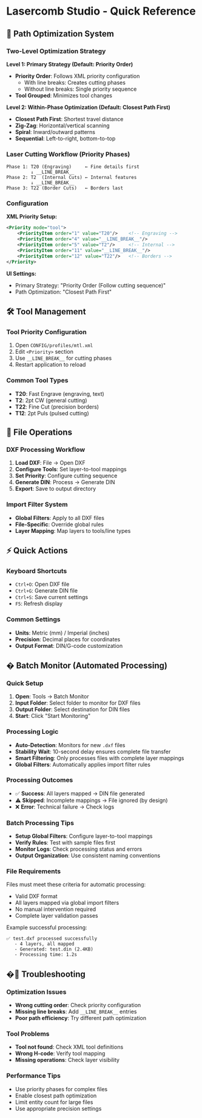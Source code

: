# Lasercomb Studio - Quick Reference

## 🎯 Path Optimization System

### Two-Level Optimization Strategy

**Level 1: Primary Strategy (Default: Priority Order)**
- **Priority Order**: Follows XML priority configuration
  - With line breaks: Creates cutting phases
  - Without line breaks: Single priority sequence
- **Tool Grouped**: Minimizes tool changes

**Level 2: Within-Phase Optimization (Default: Closest Path First)**
- **Closest Path First**: Shortest travel distance
- **Zig-Zag**: Horizontal/vertical scanning
- **Spiral**: Inward/outward patterns
- **Sequential**: Left-to-right, bottom-to-top

### Laser Cutting Workflow (Priority Phases)

```
Phase 1: T20 (Engraving)     ← Fine details first
         ↓ __LINE_BREAK__
Phase 2: T2  (Internal Cuts) ← Internal features
         ↓ __LINE_BREAK__  
Phase 3: T22 (Border Cuts)   ← Borders last
```

### Configuration

**XML Priority Setup:**
```xml
<Priority mode="tool">
    <PriorityItem order="1" value="T20"/>    <!-- Engraving -->
    <PriorityItem order="4" value="__LINE_BREAK__"/>
    <PriorityItem order="5" value="T2"/>     <!-- Internal -->
    <PriorityItem order="11" value="__LINE_BREAK__"/>
    <PriorityItem order="12" value="T22"/>   <!-- Borders -->
</Priority>
```

**UI Settings:**
- Primary Strategy: "Priority Order (Follow cutting sequence)"
- Path Optimization: "Closest Path First"

## 🛠️ Tool Management

### Tool Priority Configuration
1. Open `CONFIG/profiles/mtl.xml`
2. Edit `<Priority>` section
3. Use `__LINE_BREAK__` for cutting phases
4. Restart application to reload

### Common Tool Types
- **T20**: Fast Engrave (engraving, text)
- **T2**: 2pt CW (general cutting)
- **T22**: Fine Cut (precision borders)
- **T12**: 2pt Puls (pulsed cutting)

## 📁 File Operations

### DXF Processing Workflow
1. **Load DXF**: File → Open DXF
2. **Configure Tools**: Set layer-to-tool mappings
3. **Set Priority**: Configure cutting sequence
4. **Generate DIN**: Process → Generate DIN
5. **Export**: Save to output directory

### Import Filter System
- **Global Filters**: Apply to all DXF files
- **File-Specific**: Override global rules
- **Layer Mapping**: Map layers to tools/line types

## ⚡ Quick Actions

### Keyboard Shortcuts
- `Ctrl+O`: Open DXF file
- `Ctrl+G`: Generate DIN file
- `Ctrl+S`: Save current settings
- `F5`: Refresh display

### Common Settings
- **Units**: Metric (mm) / Imperial (inches)
- **Precision**: Decimal places for coordinates
- **Output Format**: DIN/G-code customization

## � Batch Monitor (Automated Processing)

### Quick Setup
1. **Open**: Tools → Batch Monitor
2. **Input Folder**: Select folder to monitor for DXF files
3. **Output Folder**: Select destination for DIN files
4. **Start**: Click "Start Monitoring"

### Processing Logic
- **Auto-Detection**: Monitors for new `.dxf` files
- **Stability Wait**: 10-second delay ensures complete file transfer
- **Smart Filtering**: Only processes files with complete layer mappings
- **Global Filters**: Automatically applies import filter rules

### Processing Outcomes
- ✅ **Success**: All layers mapped → DIN file generated
- ⚠️ **Skipped**: Incomplete mappings → File ignored (by design)
- ❌ **Error**: Technical failure → Check logs

### Batch Processing Tips
- **Setup Global Filters**: Configure layer-to-tool mappings
- **Verify Rules**: Test with sample files first
- **Monitor Logs**: Check processing status and errors
- **Output Organization**: Use consistent naming conventions

### File Requirements
Files must meet these criteria for automatic processing:
- Valid DXF format
- All layers mapped via global import filters
- No manual intervention required
- Complete layer validation passes

Example successful processing:
```
✅ test.dxf processed successfully
   - 4 layers, all mapped
   - Generated: test.din (2.4KB)
   - Processing time: 1.2s
```

## �🔧 Troubleshooting

### Optimization Issues
- **Wrong cutting order**: Check priority configuration
- **Missing line breaks**: Add `__LINE_BREAK__` entries
- **Poor path efficiency**: Try different path optimization

### Tool Problems
- **Tool not found**: Check XML tool definitions
- **Wrong H-code**: Verify tool mapping
- **Missing operations**: Check layer visibility

### Performance Tips
- Use priority phases for complex files
- Enable closest path optimization
- Limit entity count for large files
- Use appropriate precision settings
